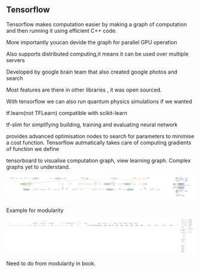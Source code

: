 ## Tensorflow

Tensorflow makes computation easier by making a graph of computation and then running it using efficient C++ code.

More importantly youcan devide the graph for parallel GPU operation

Also supports distributed computing,it means it can be used over multiple servers 

Developed by google brain team that also created google photos and search

Most features are there in other libraries , it was open sourced.

With tensorflow we can also run quantum physics simulations if we wanted

tf.learn(not TFLearn) compatible with scikit-learn

tf-slim for simplifying building, training and evaluating neural network

provides advanced optimisation nodes to search for parameters to minimise a cost function. Tensorflow autmatically takes care of computing gradients of function we define

tensorboard to visualise computation graph, view learning graph.
Complex graphs yet to understand.

![](tensorboard_visualisation.png)

Example for modularity

![](modularity.png)

Need to do from modularity in book.





